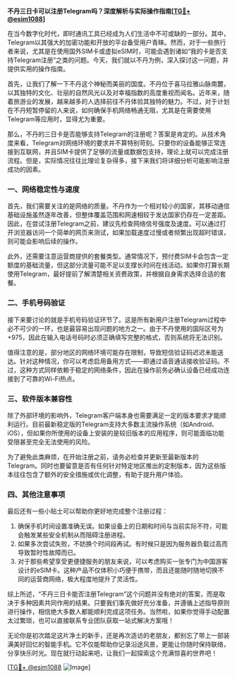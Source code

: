 **不丹三日卡可以注册Telegram吗？深度解析与实际操作指南[[TG💪+ @esim1088](https://t.me/s/esim1088)]**

在当今数字化时代，即时通讯工具已经成为人们生活中不可或缺的一部分。其中，Telegram以其强大的加密功能和开放的平台备受用户青睐。然而，对于一些旅行者来说，尤其是在使用国外SIM卡或虚拟eSIM时，可能会遇到诸如“我的卡是否支持Telegram注册”之类的问题。今天，我们就以不丹为例，深入探讨这一问题，并提供实用的操作指南。

首先，让我们了解一下不丹这个神秘而美丽的国度。不丹位于喜马拉雅山脉南麓，以其独特的文化、壮丽的自然风光以及对幸福指数的高度重视而闻名。近年来，随着旅游业的发展，越来越多的人选择前往不丹体验其独特的魅力。不过，对于计划在不丹短暂停留的人来说，如何确保手机网络畅通无阻，尤其是在需要使用Telegram等应用时，显得尤为重要。

那么，不丹的三日卡是否能够支持Telegram的注册呢？答案是肯定的。从技术角度来看，Telegram对网络环境的要求并不算特别苛刻。只要你的设备能够正常连接到互联网，并且SIM卡提供了足够的流量或数据包支持，理论上就可以完成注册流程。但是，实际情况往往比理论复杂得多，接下来我们将详细分析可能影响注册成功的因素。

### 一、网络稳定性与速度

首先，我们需要关注的是网络的质量。不丹作为一个相对较小的国家，其移动通信基础设施虽然逐年改善，但整体覆盖范围和网速相较于发达国家仍存在一定差距。因此，在尝试注册Telegram之前，建议先检查网络信号强度及速度。可以通过打开浏览器访问一个简单的网页来测试，如果加载速度过慢或者频繁出现超时错误，则可能会影响后续的操作。

此外，还需要注意运营商提供的套餐类型。通常情况下，预付费SIM卡会包含一定额度的基础流量，但这部分流量可能不足以支撑长时间在线活动。如果你打算长期使用Telegram，最好提前了解清楚相关资费政策，并根据自身需求选择合适的套餐。

### 二、手机号码验证

接下来要讨论的就是手机号码验证环节了。这是所有新用户注册Telegram过程中必不可少的一环，也是最容易出现问题的地方之一。由于不丹使用的国际区号为+975，因此在输入电话号码时必须正确填写完整的格式，否则系统将无法识别。

值得注意的是，部分地区的网络环境可能存在限制，导致短信验证码迟迟未能送达。针对这种情况，你可以考虑启用备用方式——即通过语音通话接收验证码。不过，这种方式同样依赖于稳定的网络条件，因此在操作前务必确认设备已经成功连接到了可靠的Wi-Fi热点。

### 三、软件版本兼容性

除了外部环境的影响外，Telegram客户端本身也需要满足一定的版本要求才能顺利运行。目前最新稳定版的Telegram支持大多数主流操作系统（如Android、iOS），但如果你所使用的设备上安装的是较旧版本的应用程序，则可能面临功能受限甚至完全无法使用的风险。

为了避免此类麻烦，在开始注册之前，请务必检查并更新至最新版本的Telegram。同时也要留意是否有任何针对特定地区推出的定制版本，因为这些版本往往包含了额外的安全措施或优化调整，有助于提升用户体验。

### 四、其他注意事项

最后还有一些小贴士可以帮助你更好地完成整个注册过程：

1. 确保手机时间设置准确无误。如果设备上的日期和时间与当前实际不符，可能会触发某些安全机制从而阻碍注册进程。
2. 如果多次尝试失败，不妨换个时间段再试。有时候只是因为服务器负载过高而导致暂时性故障而已。
3. 对于那些希望享受更便捷服务的朋友来说，可以考虑购买一张专门为中国游客设计的eSIM卡。这种产品不仅体积小巧便于携带，而且还能随时随地切换不同的运营商网络，极大程度地提升了灵活性。

综上所述，“不丹三日卡能否注册Telegram”这个问题并没有绝对的答案，而是取决于多种因素共同作用的结果。只要我们事先做好充分准备，并遵循上述指导原则进行操作，相信绝大多数人都能顺利完成这项任务。当然啦，如果你觉得手动配置太过繁琐，也可以直接联系专业团队获取一站式解决方案哦！

无论你是初次踏足这片净土的新手，还是再次造访的老朋友，都别忘了带上一部装满美好回忆的智能手机。它不仅能帮助你记录沿途风景，更能让你随时保持联络，分享快乐时光。现在就行动起来吧，让我们一起探索这个充满惊喜的世界吧！

[[TG💪+ @esim1088](https://t.me/s/esim1088) ![Image](https://i.postimg.cc/4NQfJmqS/Snipaste-2025-05-13-00-14-12.png)]